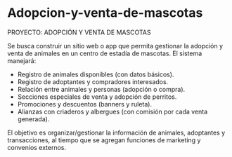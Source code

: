 # Adopcion-y-venta-de-mascotas
PROYECTO: ADOPCIÓN Y VENTA DE MASCOTAS

Se busca construir un sitio web o app que permita gestionar la adopción y venta de animales en un centro de estadía de mascotas.
El sistema manejará:
* Registro de animales disponibles (con datos básicos).
* Registro de adoptantes y compradores interesados.
* Relación entre animales y personas (adopción o compra).
* Secciones especiales de venta y adopción de perritos.
* Promociones y descuentos (banners y ruleta).
* Alianzas con criaderos y albergues (con comisión por cada venta generada).

El objetivo es organizar/gestionar la información de animales, adoptantes y transacciones, al tiempo que se agregan funciones de marketing y convenios externos.
